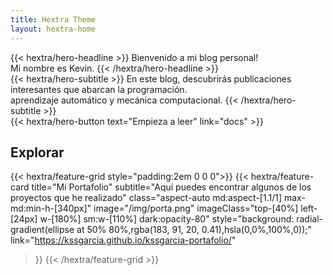 ```yaml
---
title: Hextra Theme
layout: hextra-home
---
```


<div class="mt-6 mb-6">
{{< hextra/hero-headline >}}
  Bienvenido a mi blog personal!<br class="sm:block hidden" /> Mi nombre es Kevin.
{{< /hextra/hero-headline >}}
</div>

<div class="mb-12">
{{< hextra/hero-subtitle >}}
  En este blog, descubrirás publicaciones interesantes que abarcan la programación. <br class="sm:block hidden" /> aprendizaje automático y mecánica computacional.
{{< /hextra/hero-subtitle >}}
</div>

<div class="mb-6">
{{< hextra/hero-button text="Empieza a leer" link="docs" >}}
</div>


## Explorar

{{< hextra/feature-grid style="padding:2em 0 0 0">}}
  {{< hextra/feature-card
    title="Mi Portafolio"
    subtitle="Aquí puedes encontrar algunos de los proyectos que he realizado"
    class="aspect-auto md:aspect-[1.1/1] max-md:min-h-[340px]"
    image="/img/porta.png"
    imageClass="top-[40%] left-[24px] w-[180%] sm:w-[110%] dark:opacity-80"
    style="background: radial-gradient(ellipse at 50% 80%,rgba(183, 91, 20, 0.41),hsla(0,0%,100%,0));"
    link="https://kssgarcia.github.io/kssgarcia-portafolio/"
  >}}
{{< /hextra/feature-grid >}}
